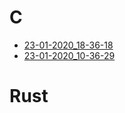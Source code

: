 # C
* [23-01-2020_18-36-18](c/23-01-2020_18-36-18.md)
* [23-01-2020_10-36-29](c/23-01-2020_10-36-29.md)

# Rust

